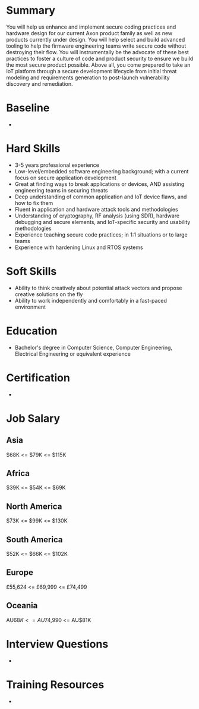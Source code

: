 # Summary
You will help us enhance and implement secure coding practices and hardware design for our current Axon product family as well as new products currently under design. You will help select and build advanced tooling to help the firmware engineering teams write secure code without destroying their flow. You will instrumentally be the advocate of these best practices to foster a culture of code and product security to ensure we build the most secure product possible. Above all, you come prepared to take an IoT platform through a secure development lifecycle from initial threat modeling and requirements generation to post-launch vulnerability discovery and remediation.

# Baseline

* 


# Hard Skills
* 3-5 years professional experience
* Low-level/embedded software engineering background; with a current focus on secure application development
* Great at finding ways to break applications or devices, AND assisting engineering teams in securing threats
* Deep understanding of common application and IoT device flaws, and how to fix them
* Fluent in application and hardware attack tools and methodologies
* Understanding of cryptography, RF analysis (using SDR), hardware debugging and secure elements, and IoT-specific security and usability methodologies
* Experience teaching secure code practices; in 1:1 situations or to large teams
* Experience with hardening Linux and RTOS systems


# Soft Skills
* Ability to think creatively about potential attack vectors and propose creative solutions on the fly
* Ability to work independently and comfortably in a fast-paced environment


# Education
  * Bachelor's degree in Computer Science, Computer Engineering, Electrical Engineering or equivalent experience


# Certification
  * 


# Job Salary


## Asia
$68K <= $79K <= $115K


## Africa
$39K <= $54K <= $69K


## North America
$73K <= $99K <= $130K


## South America
$52K <= $66K <= $102K


## Europe
£55,624 <= £69,999 <= £74,499
 

## Oceania
AU$68K <= AU$74,990 <= AU$81K


# Interview Questions
 * 


# Training Resources
  * 



